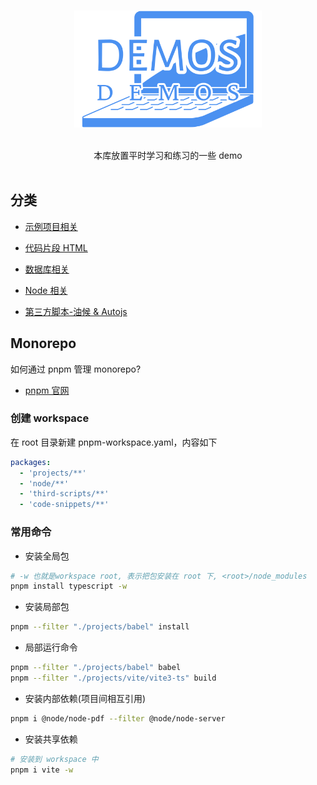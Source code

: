 <!--lint disable awesome-heading awesome-github awesome-toc double-link -->

<p align="center">
  <br>
  <!--img width="300" src="https://github.com/lorainwings/demos/raw/master/assets/images/demos-icon.svg" alt="logo of demos repository"-->
  <img width="300" src="/assets/images/demos-icon.svg" alt="logo of demos repository">
  <br>
  <br>
</p>

<!-- <h2 align='center' style="border: none">DEMOS</h2> -->

<p align='center'>
本库放置平时学习和练习的一些 demo
<br><br>
</p>

<!--lint ignore-->

## 分类

<!-- - [示例项目相关](https://github.com/lorainwings/demos/tree/master/projects/) -->
- [示例项目相关](/projects/)

- [代码片段 HTML](/code-snippets/README.md)

- [数据库相关](/database/)

- [Node 相关](/node/)

- [第三方脚本-油候 & Autojs](/third-scripts/)

## Monorepo

如何通过 pnpm 管理 monorepo?

- [pnpm 官网](https://www.pnpm.cn/configuring)

### 创建 workspace

在 root 目录新建 pnpm-workspace.yaml，内容如下

```yaml
packages:
  - 'projects/**'
  - 'node/**'
  - 'third-scripts/**'
  - 'code-snippets/**'
```

### 常用命令

- 安装全局包

```sh
# -w 也就是workspace root, 表示把包安装在 root 下, <root>/node_modules
pnpm install typescript -w
```

- 安装局部包

```sh
pnpm --filter "./projects/babel" install
```

- 局部运行命令

```sh
pnpm --filter "./projects/babel" babel
pnpm --filter "./projects/vite/vite3-ts" build
```

- 安装内部依赖(项目间相互引用)

```sh
pnpm i @node/node-pdf --filter @node/node-server
```

- 安装共享依赖

```sh
# 安装到 workspace 中
pnpm i vite -w
```
